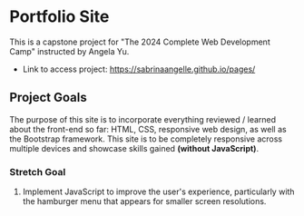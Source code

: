 # Portfolio Site

This is a capstone project for "The 2024 Complete Web Development Camp" instructed by Angela Yu.

- Link to access project: https://sabrinaangelle.github.io/pages/

## Project Goals

The purpose of this site is to incorporate everything reviewed / learned about the front-end so far: HTML, CSS, responsive web design, as well as the Bootstrap framework. This site is to be completely responsive across multiple devices and showcase skills gained **(without JavaScript)**.

### Stretch Goal

1. Implement JavaScript to improve the user's experience, particularly with the hamburger menu that appears for smaller screen resolutions.
